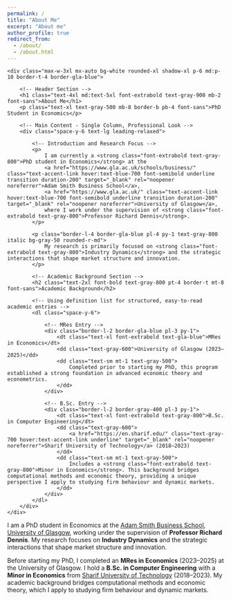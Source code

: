 ```yaml
---
permalink: /
title: "About Me"
excerpt: "About me"
author_profile: true
redirect_from: 
  - /about/
  - /about.html
---
```


<head>
    <meta charset="UTF-8">
    <meta name="viewport" content="width=device-width, initial-scale=1.0">
    <title>About Me - Sadra Heydari</title>
    <!-- Load Tailwind CSS -->
    <script src="https://cdn.tailwindcss.com"></script>
    <script>
        tailwind.config = {
            theme: {
                extend: {
                    fontFamily: {
                        // Using a slightly more academic-looking serif font for the body text
                        sans: ['Inter', 'sans-serif'],
                        serif: ['Georgia', 'Times New Roman', 'serif'],
                    },
                    colors: {
                        'gla-blue': '#1e3a8a', /* University of Glasgow Primary Blue */
                        'primary-text': '#1f2937', /* Dark Gray for main text */
                        'accent-link': '#3b82f6', /* Blue for links */
                    }
                }
            }
        }
    </script>
</head>
<body class="bg-gray-50 min-h-screen p-4 sm:p-8 font-serif text-primary-text">

    <div class="max-w-3xl mx-auto bg-white rounded-xl shadow-xl p-6 md:p-10 border-t-4 border-gla-blue">
        
        <!-- Header Section -->
        <h1 class="text-4xl md:text-5xl font-extrabold text-gray-900 mb-2 font-sans">About Me</h1>
        <p class="text-xl text-gray-500 mb-8 border-b pb-4 font-sans">PhD Student in Economics</p>
        
        <!-- Main Content - Single Column, Professional Look -->
        <div class="space-y-6 text-lg leading-relaxed">

            <!-- Introduction and Research Focus -->
            <p>
                I am currently a <strong class="font-extrabold text-gray-800">PhD student in Economics</strong> at the 
                <a href="https://www.gla.ac.uk/schools/business/" class="text-accent-link hover:text-blue-700 font-semibold underline transition duration-200" target="_blank" rel="noopener noreferrer">Adam Smith Business School</a>, 
                <a href="https://www.gla.ac.uk/" class="text-accent-link hover:text-blue-700 font-semibold underline transition duration-200" target="_blank" rel="noopener noreferrer">University of Glasgow</a>, 
                where I work under the supervision of <strong class="font-extrabold text-gray-800">Professor Richard Dennis</strong>.
            </p>

            <p class="border-l-4 border-gla-blue pl-4 py-1 text-gray-800 italic bg-gray-50 rounded-r-md">
                My research is primarily focused on <strong class="font-extrabold text-gray-800">Industry Dynamics</strong> and the strategic interactions that shape market structure and innovation.
            </p>

            <!-- Academic Background Section -->
            <h2 class="text-2xl font-bold text-gray-800 pt-4 border-t mt-8 font-sans">Academic Background</h2>

            <!-- Using definition list for structured, easy-to-read academic entries -->
            <dl class="space-y-6">
                
                <!-- MRes Entry -->
                <div class="border-l-2 border-gla-blue pl-3 py-1">
                    <dt class="text-xl font-extrabold text-gla-blue">MRes in Economics</dt>
                    <dd class="text-gray-600">University of Glasgow (2023–2025)</dd>
                    <dd class="text-sm mt-1 text-gray-500">
                        Completed prior to starting my PhD, this program established a strong foundation in advanced economic theory and econometrics.
                    </dd>
                </div>

                <!-- B.Sc. Entry -->
                <div class="border-l-2 border-gray-400 pl-3 py-1">
                    <dt class="text-xl font-extrabold text-gray-800">B.Sc. in Computer Engineering</dt>
                    <dd class="text-gray-600">
                        <a href="https://en.sharif.edu/" class="text-gray-700 hover:text-accent-link underline" target="_blank" rel="noopener noreferrer">Sharif University of Technology</a> (2018–2023)
                    </dd>
                    <dd class="text-sm mt-1 text-gray-500">
                        Includes a <strong class="font-extrabold text-gray-800">Minor in Economics</strong>. This background bridges computational methods and economic theory, providing a unique perspective I apply to studying firm behaviour and dynamic markets.
                    </dd>
                </div>
            </dl>
        </div>
    </div>

</body>



I am a PhD student in Economics at the [Adam Smith Business School](https://www.gla.ac.uk/schools/business/), [University of Glasgow](https://www.gla.ac.uk/), working under the supervision of **Professor Richard Dennis**. My research focuses on **Industry Dynamics** and the strategic interactions that shape market structure and innovation.  

Before starting my PhD, I completed an **MRes in Economics** (2023–2025) at the University of Glasgow. I hold a **B.Sc. in Computer Engineering** with a **Minor in Economics** from [Sharif University of Technology](https://en.sharif.edu/) (2018–2023). My academic background bridges computational methods and economic theory, which I apply to studying firm behaviour and dynamic markets.

